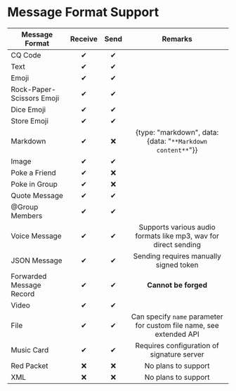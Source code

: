 # Message Format Support

| Message Format            | Receive | Send  |                               Remarks                               |
| ------------------------- | :-----: | :---: | :-----------------------------------------------------------------: |
| CQ Code                   |    ✔    |   ✔   |                                                                     |
| Text                      |    ✔    |   ✔   |                                                                     |
| Emoji                     |    ✔    |   ✔   |                                                                     |
| Rock-Paper-Scissors Emoji |    ✔    |   ✔   |                                                                     |
| Dice Emoji                |    ✔    |   ✔   |                                                                     |
| Store Emoji               |    ✔    |   ✔   |                                                                     |
| Markdown                  |    ✔    |   ❌   |     {type: "markdown", data: {data: "`**Markdown content**`"}}      |
| Image                     |    ✔    |   ✔   |                                                                     |
| Poke a Friend             |    ✔    |   ❌   |                                                                     |
| Poke in Group             |    ✔    |   ❌   |                                                                     |
| Quote Message             |    ✔    |   ✔   |                                                                     |
| @Group Members            |    ✔    |   ✔   |                                                                     |
| Voice Message             |    ✔    |   ✔   |   Supports various audio formats like mp3, wav for direct sending   |
| JSON Message              |    ✔    |   ✔   |               Sending requires manually signed token                |
| Forwarded Message Record  |    ✔    |   ✔   |                        **Cannot be forged**                         |
| Video                     |    ✔    |   ✔   |                                                                     |
| File                      |    ✔    |   ✔   | Can specify `name` parameter for custom file name, see extended API |
| Music Card                |    ✔    |   ✔   |             Requires configuration of signature server              |
| Red Packet                |    ❌    |   ❌   |                         No plans to support                         |
| XML                       |    ❌    |   ❌   |                         No plans to support                         |
